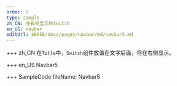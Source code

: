 ```yaml
--- 
order: 5
type: sample
zh_CN: 在右侧显示的Switch
en_US: navbar
editUrl: $BASE/docs/pages/navbar/md/navbar5.md
---
```


+++ zh_CN
在<Code>Title</Code>中，<Code>Switch</Code>组件放置在文字后面，将在右侧显示。
   
+++ en_US
Navbar5

+++ SampleCode
fileName: Navbar5
